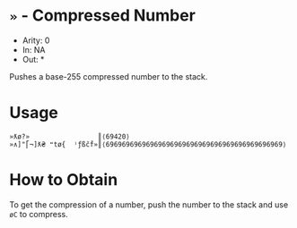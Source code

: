 # `»` - Compressed Number

- Arity: 0
- In: NA
- Out: *

Pushes a base-255 compressed number to the stack.


# Usage
```
»ƛø?»                 ║⟨69420⟩
»∧]"⎡¬]ƛ₴ ❝tø{	⁾ƒßčḟ»║⟨69696969696969696969696969696969696969696969⟩
```

# How to Obtain

To get the compression of a number, push the number to the stack and use `øC` to compress.
